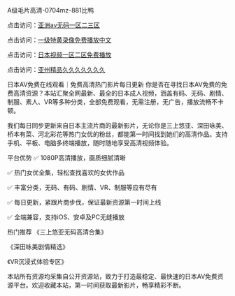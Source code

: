 

A级毛片高清-0704mz-881比鸭


点击访问：<a href="https://gsd-agv.pages.dev/">亚洲av无码一区二三区</a>

点击访问：<a href="https://gfd-5xg.pages.dev/">一级特黄录像免费播放中文</a>

点击访问：<a href="https://cfad.pages.dev/">日本视频一区二区免费播放</a>

点击访问：<a href="https://bsdf-5f5.pages.dev/">亚州精品久久久久久久久</a>



日本AV免费在线观看｜免费高清热门影片每日更新
你是否在寻找日本AV免费的免费高清资源？本站汇聚全网最新、最全的日本成人视频，涵盖有码、无码、剧情、制服、素人、VR等多种分类，全部免费观看，无需注册，无广告，播放流畅不卡顿。

我们每日同步更新来自日本主流片商的最新影片，无论你是三上悠亚、深田咏美、桥本有菜、河北彩花等热门女优的粉丝，都能第一时间找到她们的高清作品。支持手机、平板、电脑多终端播放，随时随地享受高清视频体验。

平台优势
✅ 1080P高清播放，画质细腻清晰

✅ 热门女优全集，轻松查找喜欢的女优作品

✅ 丰富分类，无码、有码、剧情、VR、制服等应有尽有

✅ 每日更新，紧跟片商步伐，保证最新资源第一时间上线

✅ 全端兼容，支持iOS、安卓及PC无缝播放

热门推荐
《三上悠亚无码高清合集》

《深田咏美剧情精选》

《VR沉浸式体验专区》

本站所有资源均采集自公开资源站，致力于打造最稳定、最快速的日本AV免费资源平台。欢迎收藏本站，第一时间获取最新影片，畅享精彩不断。







<span style="display:none;">[Canonical link](  ）</span>

